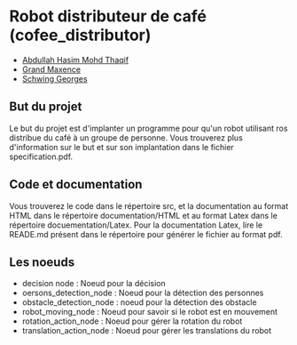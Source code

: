 # Robot distributeur de café (cofee_distributor)


- [Abdullah Hasim Mohd Thaqif](mailto:thaqifabdullah@gmail.com)
- [Grand Maxence](mailto:maxence.grand@etu.univ-grenoble-alpes.fr)
- [Schwing Georges](mailto:georges.schwing@free.fr)

## But du projet

Le but du projet est d'implanter un programme pour qu'un robot utilisant ros distribue du café à un groupe de personne. Vous trouverez plus d'information sur le but et sur son implantation dans le fichier specification.pdf.

## Code et documentation

Vous trouverez le code dans le répertoire src, et la documentation au format HTML dans le répertoire documentation/HTML et au format Latex dans le répertoire docuementation/Latex. Pour la documentation Latex, lire le READE.md présent dans le répertoire pour générer le fichier au format pdf.

## Les noeuds

* decision node : Noeud pour la décision
* oersons_detection_node : Noeud pour la détection des personnes
* obstacle_detection_node : noeud pour la détection des obstacle
* robot_moving_node : Noeud pour savoir si le robot est en mouvement
* rotation_action_node : Noeud pour gérer la rotation du robot
* translation_action_node : Noeud pour gérer les translations du robot 
